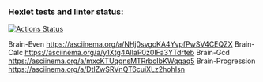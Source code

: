### Hexlet tests and linter status:
[![Actions Status](https://github.com/Vitalii-Marsh/frontend-project-44/actions/workflows/hexlet-check.yml/badge.svg)](https://github.com/Vitalii-Marsh/frontend-project-44/actions)

Brain-Even https://asciinema.org/a/NHj0svgoKA4YvpfPwSV4CEQZX
Brain-Calc https://asciinema.org/a/y1Xtg4AlIaP0z0IFa3YTdrteb
Brain-Gcd  https://asciinema.org/a/mxcKTUqgnsMTRrboIbKWqgaq5
Brain-Progression https://asciinema.org/a/DtlZwSRVnQT6cuiXLz2hohIsn